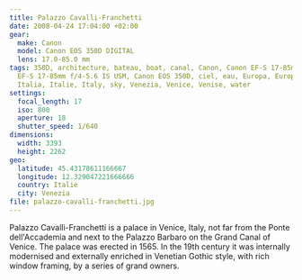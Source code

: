 ```yaml
---
title: Palazzo Cavalli-Franchetti
date: 2008-04-24 17:04:00 +02:00
gear:
  make: Canon
  model: Canon EOS 350D DIGITAL
  lens: 17.0-85.0 mm
tags: 350D, architecture, bateau, boat, canal, Canon, Canon EF-S 17-85mm, Canon
  EF-S 17-85mm f/4-5.6 IS USM, Canon EOS 350D, ciel, eau, Europa, Europe,
  Italia, Italie, Italy, sky, Venezia, Venice, Venise, water
settings:
  focal_length: 17
  iso: 800
  aperture: 18
  shutter_speed: 1/640
dimensions:
  width: 3393
  height: 2262
geo:
  latitude: 45.43178611166667
  longitude: 12.329047221666666
  country: Italie
  city: Venezia
file: palazzo-cavalli-franchetti.jpg
---
```


Palazzo Cavalli-Franchetti is a palace in Venice, Italy, not far from the Ponte dell'Accademia and next to the Palazzo Barbaro on the Grand Canal of Venice. The palace was erected in 1565. In the 19th century it was internally modernised and externally enriched in Venetian Gothic style, with rich window framing, by a series of grand owners.
